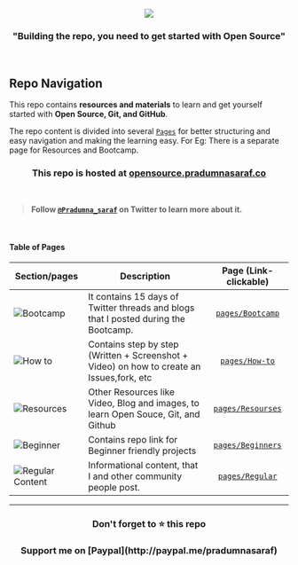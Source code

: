 <p align="center"><img src="https://user-images.githubusercontent.com/51878265/167289706-c7efc126-7e9e-4eb8-9472-b288785cb7bc.png"></p>

<h3 align="center"><b>"Building the repo, you need to get started with Open Source"</b></h3>

<br>

## Repo Navigation

This repo contains **resources and materials** to learn and get yourself started with **Open Source, Git, and GitHub**.

The repo content is divided into several [`Pages`](/pages) for better structuring and easy navigation and making the learning easy. For Eg: There is a separate page for Resources and Bootcamp.

<h3 align="center">This repo is hosted at <a href="https://opensource.pradumnasaraf.co/">opensource.pradumnasaraf.co</a></h3>

<br>

> **Follow [`@Pradumna_saraf`](https://twitter.com/pradumna_saraf) on Twitter to learn more about it.**

<br>

#### Table of Pages

| Section/pages                                                                                                             | Description                                                                               |          Page (Link- clickable)           |
| ------------------------------------------------------------------------------------------------------------------------- | ----------------------------------------------------------------------------------------- | :---------------------------------------: |
| ![Bootcamp](https://user-images.githubusercontent.com/51878265/168463645-c86af31b-2fc7-4b44-8470-04ce3c6288b5.png)        | It contains 15 days of Twitter threads and blogs that I posted during the Bootcamp.       |  [`pages/Bootcamp`](/pages/Bootcamp.md)   |
| ![How to](https://user-images.githubusercontent.com/51878265/168463638-385a02e5-9766-4db8-8623-ac77dcaac301.png)          | Contains step by step (Written + Screenshot + Video) on how to create an Issues,fork, etc | [`pages/How-to`](/pages/How-to/README.md) |
| ![Resources](https://user-images.githubusercontent.com/51878265/168463644-8a9630b9-778f-4464-a361-0122ff952801.png)       | Other Resources like Video, Blog and images, to learn Open Souce, Git, and Github         | [`pages/Resourses`](/pages/Resources.md)  |
| ![Beginner](https://user-images.githubusercontent.com/51878265/168463641-4fb842ca-d94b-4083-be63-31933539f546.png)        | Contains repo link for Beginner friendly projects                                         | [`pages/Beginners`](/pages/Beginners.md)  |
| ![Regular Content](https://user-images.githubusercontent.com/51878265/168463643-3a172c6c-156b-4ab2-94f6-c6c5335d0e46.png) | Informational content, that I and other community people post.                            |   [`pages/Regular`](/pages/Regular.md)    |

---

<h3 align = "center">Don't forget to ⭐ this repo<h3>
<h3 align="center">Support me on [Paypal](http://paypal.me/pradumnasaraf)
